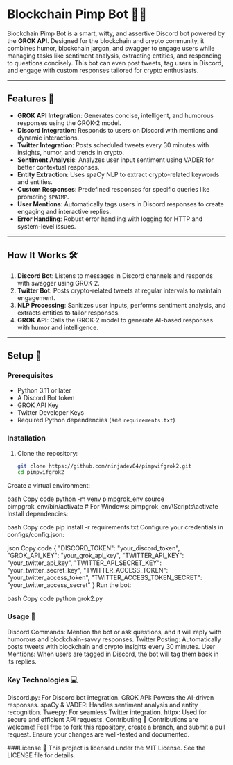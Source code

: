 # Blockchain Pimp Bot 🤖💎

Blockchain Pimp Bot is a smart, witty, and assertive Discord bot powered by the **GROK API**. Designed for the blockchain and crypto community, it combines humor, blockchain jargon, and swagger to engage users while managing tasks like sentiment analysis, extracting entities, and responding to questions concisely. This bot can even post tweets, tag users in Discord, and engage with custom responses tailored for crypto enthusiasts.

---

## Features 🌟

- **GROK API Integration**: Generates concise, intelligent, and humorous responses using the GROK-2 model.
- **Discord Integration**: Responds to users on Discord with mentions and dynamic interactions.
- **Twitter Integration**: Posts scheduled tweets every 30 minutes with insights, humor, and trends in crypto.
- **Sentiment Analysis**: Analyzes user input sentiment using VADER for better contextual responses.
- **Entity Extraction**: Uses spaCy NLP to extract crypto-related keywords and entities.
- **Custom Responses**: Predefined responses for specific queries like promoting `$PAIMP`.
- **User Mentions**: Automatically tags users in Discord responses to create engaging and interactive replies.
- **Error Handling**: Robust error handling with logging for HTTP and system-level issues.

---

## How It Works 🛠️

1. **Discord Bot**: Listens to messages in Discord channels and responds with swagger using GROK-2.
2. **Twitter Bot**: Posts crypto-related tweets at regular intervals to maintain engagement.
3. **NLP Processing**: Sanitizes user inputs, performs sentiment analysis, and extracts entities to tailor responses.
4. **GROK API**: Calls the GROK-2 model to generate AI-based responses with humor and intelligence.

---

## Setup 🧩

### Prerequisites
- Python 3.11 or later
- A Discord Bot token
- GROK API Key
- Twitter Developer Keys
- Required Python dependencies (see `requirements.txt`)

### Installation

1. Clone the repository:
   ```bash
   git clone https://github.com/ninjadev04/pimpwifgrok2.git
   cd pimpwifgrok2
Create a virtual environment:

bash
Copy code
python -m venv pimpgrok_env
source pimpgrok_env/bin/activate  # For Windows: pimpgrok_env\Scripts\activate
Install dependencies:

bash
Copy code
pip install -r requirements.txt
Configure your credentials in configs/config.json:

json
Copy code
{
    "DISCORD_TOKEN": "your_discord_token",
    "GROK_API_KEY": "your_grok_api_key",
    "TWITTER_API_KEY": "your_twitter_api_key",
    "TWITTER_API_SECRET_KEY": "your_twitter_secret_key",
    "TWITTER_ACCESS_TOKEN": "your_twitter_access_token",
    "TWITTER_ACCESS_TOKEN_SECRET": "your_twitter_access_secret"
}
Run the bot:

bash
Copy code
python grok2.py

### Usage 🚀
Discord Commands: Mention the bot or ask questions, and it will reply with humorous and blockchain-savvy responses.
Twitter Posting: Automatically posts tweets with blockchain and crypto insights every 30 minutes.
User Mentions: When users are tagged in Discord, the bot will tag them back in its replies.

### Key Technologies 💻
Discord.py: For Discord bot integration.
GROK API: Powers the AI-driven responses.
spaCy & VADER: Handles sentiment analysis and entity recognition.
Tweepy: For seamless Twitter integration.
httpx: Used for secure and efficient API requests.
Contributing 🤝
Contributions are welcome! Feel free to fork this repository, create a branch, and submit a pull request. Ensure your changes are well-tested and documented.

###License 📜
This project is licensed under the MIT License. See the LICENSE file for details.
